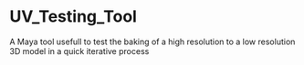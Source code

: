 # UV_Testing_Tool
A Maya tool usefull to test the baking of a high resolution to a low resolution 3D model in a quick iterative process
